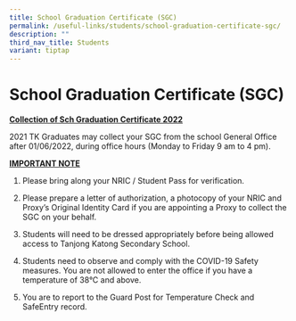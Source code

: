```yaml
---
title: School Graduation Certificate (SGC)
permalink: /useful-links/students/school-graduation-certificate-sgc/
description: ""
third_nav_title: Students
variant: tiptap
---
```

# School Graduation Certificate (SGC)

<b><u>Collection of Sch Graduation Certificate 2022 </u></b>

2021 TK Graduates may collect your SGC from the school General Office after 01/06/2022, during office hours (Monday to Friday 9 am to 4 pm).

<b><u>IMPORTANT NOTE</u></b>

1) Please bring along your NRIC / Student Pass for verification.

2) Please prepare a letter of authorization, a photocopy of your NRIC and Proxy’s Original Identity Card if you are appointing a Proxy to collect the SGC on your behalf.

3) Students will need to be dressed appropriately before being allowed access to Tanjong Katong Secondary School.

4) Students need to observe and comply with the COVID-19 Safety measures. You are not allowed to enter the office if you have a temperature of 38°C and above.

5) You are to report to the Guard Post for Temperature Check and SafeEntry record.